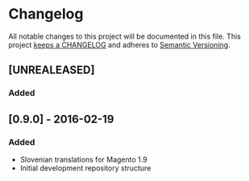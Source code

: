 # Changelog

All notable changes to this project will be documented in this file. This project
[keeps a CHANGELOG](http://keepachangelog.com/) and adheres to
[Semantic Versioning](http://semver.org/).

## [UNREALEASED]

### Added



## [0.9.0] - 2016-02-19

### Added

* Slovenian translations for Magento 1.9
* Initial development repository structure
